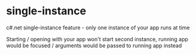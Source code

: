 # single-instance
c#.net single-instance feature - only one instance of your app runs at time

Starting / opening with your app won't start second instance, running app would be focused / arguments would be passed to running app instead
